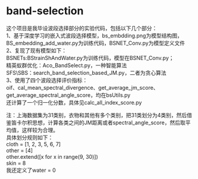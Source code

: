 # band-selection
这个项目是我毕设波段选择部分的实验代码，包括以下几个部分：  
1、基于深度学习的嵌入式波段选择模型，bs_embdding.png为模型结构图，BS_embedding_add_water.py为训练代码，BSNET_Conv.py为模型定义文件  
2、复现了现有模型如下：  
  BSNETs:BStrainShAndWater.py为训练代码，模型在BSNET_Conv.py；  
  精英蚁群优化：Aco_BandSelect.py，一种智能算法  
  SFS\SBS：search_band_selection_based_JM.py，二者为贪心算法  
3、使用了四个波段选择评价指标：  
  oif、cal_mean_spectral_divergence、get_average_jm_score、get_average_spectral_angle_score，均在bsUtils.py  
  还计算了一个归一化分数，具体见calc_all_index_score.py  
    
注：上海数据集为31类别，衣物和其他有多个类别，把31类划分为4类别，然后借鉴笛卡尔积思想，计算各类之间的JM距离或者spectral_angle_score，然后取平均值，这样较为合理。  
具体划分规则如下：  
cloth = [1, 2, 3, 5, 6, 7]  
other = [4]  
other.extend([x for x in range(9, 30)])  
skin = 8  
我还定义了water = 0  

  

